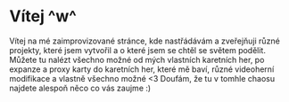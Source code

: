 # Vítej ^w^
Vítej na mé zaimprovizované stránce, kde nastřádávám a zveřejňuji různé projekty, které jsem vytvořil a o které jsem se chtěl se světem podělit. Můžete tu nalézt všechno možné od mých vlastních karetních her, po expanze a proxy karty do karetních her, které mě baví, různé videoherní modifikace a vlastně všechno možné <3 Doufám, že tu v tomhle chaosu najdete alespoň něco co vás zaujme :)
